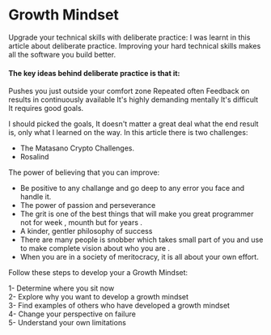 # Growth Mindset

Upgrade your technical skills with deliberate practice: 
I was learnt in this article about deliberate practice. Improving your hard technical skills makes all the software you build better.

#### The key ideas behind deliberate practice is that it:  
Pushes you just outside your comfort zone Repeated often Feedback on results in continuously available It's highly demanding mentally It's difficult It requires good
goals.  

I should picked the goals, It doesn't matter a great deal what the end result is, only what I learned on the way. In this article there is two challenges:  

- The Matasano Crypto Challenges.
- Rosalind  

The power of believing that you can improve:  

- Be positive to any challange and go deep to any error you face and handle it.
- The power of passion and perseverance
- The grit is one of the best things that will make you great programmer not for week , mounth but for years .
- A kinder, gentler philosophy of success
- There are many people is snobber which takes small part of you and use to make complete vision about who you are .
- When you are in a society of meritocracy, it is all about your own effort.

Follow these steps to develop your a Growth Mindset:  

1- Determine where you sit now  
2- Explore why you want to develop a growth mindset  
3- Find examples of others who have developed a growth mindset  
4- Change your perspective on failure  
5- Understand your own limitations

